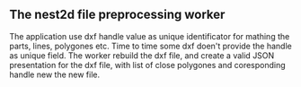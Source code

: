 ## The nest2d file preprocessing worker 

The application use dxf handle value as unique identificator for mathing the parts, lines, polygones etc. Time to time some dxf doen't provide the handle as unique field.
The worker rebuild the dxf file, and create a valid JSON presentation for the dxf file, with list of close polygones and coresponding handle new the new file.
 